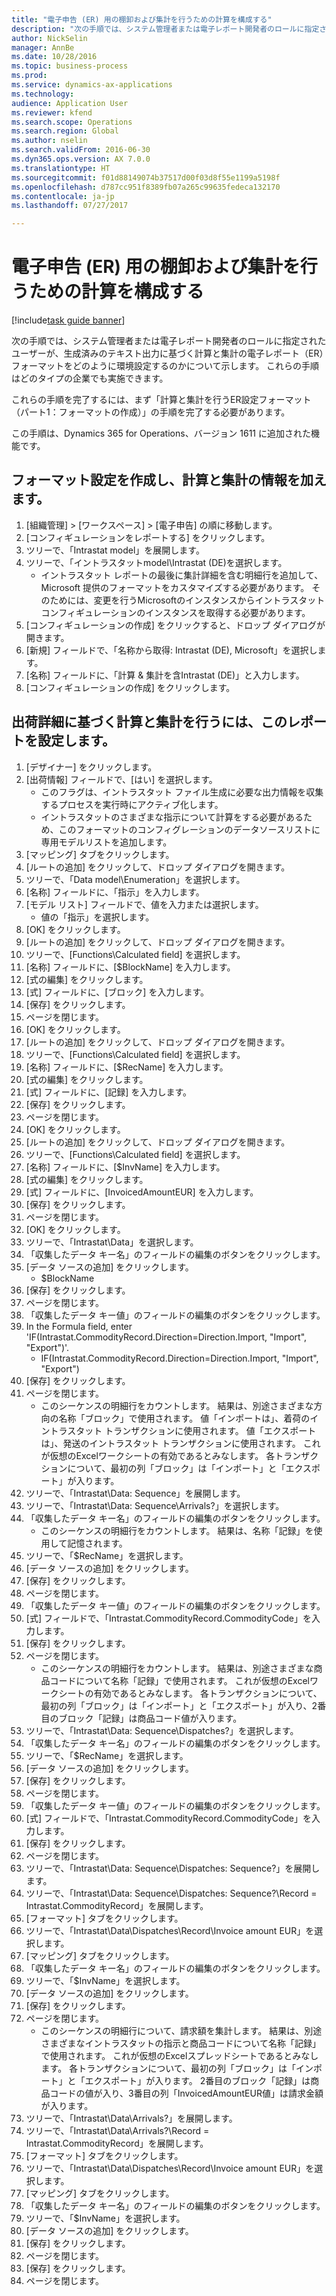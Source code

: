 ```yaml
--- 
title: "電子申告 (ER) 用の棚卸および集計を行うための計算を構成する"
description: "次の手順では、システム管理者または電子レポート開発者のロールに指定されたユーザーが、生成済みのテキスト出力に基づく計算と集計の電子レポート（ER）フォーマットをどのように環境設定するのかについて示します。"
author: NickSelin
manager: AnnBe
ms.date: 10/28/2016
ms.topic: business-process
ms.prod: 
ms.service: dynamics-ax-applications
ms.technology: 
audience: Application User
ms.reviewer: kfend
ms.search.scope: Operations
ms.search.region: Global
ms.author: nselin
ms.search.validFrom: 2016-06-30
ms.dyn365.ops.version: AX 7.0.0
ms.translationtype: HT
ms.sourcegitcommit: f01d88149074b37517d00f03d8f55e1199a5198f
ms.openlocfilehash: d787cc951f8389fb07a265c99635fedeca132170
ms.contentlocale: ja-jp
ms.lasthandoff: 07/27/2017

---
```

# <a name="configure-computations-to-do-counting-and-summing-for-electronic-reporting-er"></a>電子申告 (ER) 用の棚卸および集計を行うための計算を構成する

[!include[task guide banner](../../includes/task-guide-banner.md)]

次の手順では、システム管理者または電子レポート開発者のロールに指定されたユーザーが、生成済みのテキスト出力に基づく計算と集計の電子レポート（ER）フォーマットをどのように環境設定するのかについて示します。 これらの手順はどのタイプの企業でも実施できます。

これらの手順を完了するには、まず「計算と集計を行うER設定フォーマット（パート1：フォーマットの作成）」の手順を完了する必要があります。

この手順は、Dynamics 365 for Operations、バージョン 1611 に追加された機能です。


## <a name="create-a-format-configuration-to-add-counting-and-summing-details"></a>フォーマット設定を作成し、計算と集計の情報を加えます。
1. [組織管理] > [ワークスペース] > [電子申告] の順に移動します。
2. [コンフィギュレーションをレポートする] をクリックします。
3. ツリーで、「Intrastat model」を展開します。
4. ツリーで、「イントラスタットmodel\Intrastat (DE)を選択します。
    * イントラスタット レポートの最後に集計詳細を含む明細行を追加して、Microsoft 提供のフォーマットをカスタマイズする必要があります。 そのためには、変更を行うMicrosoftのインスタンスからイントラスタット コンフィギュレーションのインスタンスを取得する必要があります。  
5. [コンフィギュレーションの作成] をクリックすると、ドロップ ダイアログが開きます。
6. [新規] フィールドで、「名称から取得: Intrastat (DE), Microsoft」を選択します。
7. [名称] フィールドに、「計算 & 集計を含Intrastat (DE)」と入力します。
8. [コンフィギュレーションの作成] をクリックします。

## <a name="configure-this-report-to-do-counting-and-summation-based-on-output-details"></a>出荷詳細に基づく計算と集計を行うには、このレポートを設定します。
1. [デザイナー] をクリックします。
2. [出荷情報] フィールドで、[はい] を選択します。
    * このフラグは、イントラスタット ファイル生成に必要な出力情報を収集するプロセスを実行時にアクティブ化します。  
    * イントラスタットのさまざまな指示について計算をする必要があるため、このフォーマットのコンフィグレーションのデータソースリストに専用モデルリストを追加します。  
3. [マッピング] タブをクリックします。
4. [ルートの追加] をクリックして、ドロップ ダイアログを開きます。
5. ツリーで、「Data model\Enumeration」を選択します。
6. [名称] フィールドに、「指示」を入力します。
7. [モデル リスト] フィールドで、値を入力または選択します。
    * 値の「指示」を選択します。  
8. [OK] をクリックします。
9. [ルートの追加] をクリックして、ドロップ ダイアログを開きます。
10. ツリーで、[Functions\Calculated field] を選択します。
11. [名称] フィールドに、[$BlockName] を入力します。
12. [式の編集] をクリックします。
13. [式] フィールドに、[ブロック] を入力します。
14. [保存] をクリックします。
15. ページを閉じます。
16. [OK] をクリックします。
17. [ルートの追加] をクリックして、ドロップ ダイアログを開きます。
18. ツリーで、[Functions\Calculated field] を選択します。
19. [名称] フィールドに、[$RecName] を入力します。
20. [式の編集] をクリックします。
21. [式] フィールドに、[記録] を入力します。
22. [保存] をクリックします。
23. ページを閉じます。
24. [OK] をクリックします。
25. [ルートの追加] をクリックして、ドロップ ダイアログを開きます。
26. ツリーで、[Functions\Calculated field] を選択します。
27. [名称] フィールドに、[$InvName] を入力します。
28. [式の編集] をクリックします。
29. [式] フィールドに、[InvoicedAmountEUR] を入力します。
30. [保存] をクリックします。
31. ページを閉じます。
32. [OK] をクリックします。
33. ツリーで、「Intrastat\Data」を選択します。
34. 「収集したデータ キー名」のフィールドの編集のボタンをクリックします。
35. [データ ソースの追加] をクリックします。
    * $BlockName  
36. [保存] をクリックします。
37. ページを閉じます。
38. 「収集したデータ キー値」のフィールドの編集のボタンをクリックします。
39. In the Formula field, enter 'IF(Intrastat.CommodityRecord.Direction=Direction.Import, "Import", "Export")'.
    * IF(Intrastat.CommodityRecord.Direction=Direction.Import, "Import", "Export")  
40. [保存] をクリックします。
41. ページを閉じます。
    * このシーケンスの明細行をカウントします。 結果は、別途さまざまな方向の名称「ブロック」で使用されます。 値「インポートは」、着荷のイントラスタット トランザクションに使用されます。 値「エクスポートは」、発送のイントラスタット トランザクションに使用されます。 これが仮想のExcelワークシートの有効であるとみなします。 各トランザクションについて、最初の列「ブロック」は「インポート」と「エクスポート」が入ります。  
42. ツリーで、「Intrastat\Data: Sequence」を展開します。
43. ツリーで、「Intrastat\Data: Sequence\Arrivals?」を選択します。
44. 「収集したデータ キー名」のフィールドの編集のボタンをクリックします。
    * このシーケンスの明細行をカウントします。 結果は、名称「記録」を使用して記憶されます。  
45. ツリーで、「$RecName」を選択します。
46. [データ ソースの追加] をクリックします。
47. [保存] をクリックします。
48. ページを閉じます。
49. 「収集したデータ キー値」のフィールドの編集のボタンをクリックします。
50. [式] フィールドで、「Intrastat.CommodityRecord.CommodityCode」を入力します。
51. [保存] をクリックします。
52. ページを閉じます。
    * このシーケンスの明細行をカウントします。 結果は、別途さまざまな商品コードについて名称「記録」で使用されます。 これが仮想のExcelワークシートの有効であるとみなします。 各トランザクションについて、最初の列「ブロック」は「インポート」と「エクスポート」が入り、2番目のブロック「記録」は商品コード値が入ります。  
53. ツリーで、「Intrastat\Data: Sequence\Dispatches?」を選択します。
54. 「収集したデータ キー名」のフィールドの編集のボタンをクリックします。
55. ツリーで、「$RecName」を選択します。
56. [データ ソースの追加] をクリックします。
57. [保存] をクリックします。
58. ページを閉じます。
59. 「収集したデータ キー値」のフィールドの編集のボタンをクリックします。
60. [式] フィールドで、「Intrastat.CommodityRecord.CommodityCode」を入力します。
61. [保存] をクリックします。
62. ページを閉じます。
63. ツリーで、「Intrastat\Data: Sequence\Dispatches: Sequence?」を展開します。
64. ツリーで、「Intrastat\Data: Sequence\Dispatches: Sequence?\Record =  Intrastat.CommodityRecord」を展開します。
65. [フォーマット] タブをクリックします。
66. ツリーで、「Intrastat\Data\Dispatches\Record\Invoice amount EUR」を選択します。
67. [マッピング] タブをクリックします。
68. 「収集したデータ キー名」のフィールドの編集のボタンをクリックします。
69. ツリーで、「$InvName」を選択します。
70. [データ ソースの追加] をクリックします。
71. [保存] をクリックします。
72. ページを閉じます。
    * このシーケンスの明細行について、請求額を集計します。 結果は、別途さまざまなイントラスタットの指示と商品コードについて名称「記録」で使用されます。 これが仮想のExcelスプレッドシートであるとみなします。 各トランザクションについて、最初の列「ブロック」は「インポート」と「エクスポート」が入ります。 2番目のブロック「記録」は商品コードの値が入り、3番目の列「InvoicedAmountEUR値」は請求金額が入ります。  
73. ツリーで、「Intrastat\Data\Arrivals?」を展開します。
74. ツリーで、「Intrastat\Data\Arrivals?\Record =  Intrastat.CommodityRecord」を展開します。
75. [フォーマット] タブをクリックします。
76. ツリーで、「Intrastat\Data\Dispatches\Record\Invoice amount EUR」を選択します。
77. [マッピング] タブをクリックします。
78. 「収集したデータ キー名」のフィールドの編集のボタンをクリックします。
79. ツリーで、「$InvName」を選択します。
80. [データ ソースの追加] をクリックします。
81. [保存] をクリックします。
82. ページを閉じます。
83. [保存] をクリックします。
84. ページを閉じます。


